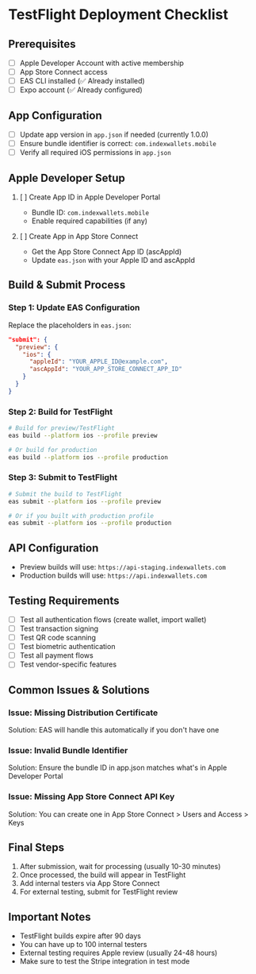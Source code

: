 # TestFlight Deployment Checklist

## Prerequisites
- [ ] Apple Developer Account with active membership
- [ ] App Store Connect access
- [ ] EAS CLI installed (✅ Already installed)
- [ ] Expo account (✅ Already configured)

## App Configuration
- [ ] Update app version in `app.json` if needed (currently 1.0.0)
- [ ] Ensure bundle identifier is correct: `com.indexwallets.mobile`
- [ ] Verify all required iOS permissions in `app.json`

## Apple Developer Setup
1. [ ] Create App ID in Apple Developer Portal
   - Bundle ID: `com.indexwallets.mobile`
   - Enable required capabilities (if any)

2. [ ] Create App in App Store Connect
   - Get the App Store Connect App ID (ascAppId)
   - Update `eas.json` with your Apple ID and ascAppId

## Build & Submit Process

### Step 1: Update EAS Configuration
Replace the placeholders in `eas.json`:
```json
"submit": {
  "preview": {
    "ios": {
      "appleId": "YOUR_APPLE_ID@example.com",
      "ascAppId": "YOUR_APP_STORE_CONNECT_APP_ID"
    }
  }
}
```

### Step 2: Build for TestFlight
```bash
# Build for preview/TestFlight
eas build --platform ios --profile preview

# Or build for production
eas build --platform ios --profile production
```

### Step 3: Submit to TestFlight
```bash
# Submit the build to TestFlight
eas submit --platform ios --profile preview

# Or if you built with production profile
eas submit --platform ios --profile production
```

## API Configuration
- Preview builds will use: `https://api-staging.indexwallets.com`
- Production builds will use: `https://api.indexwallets.com`

## Testing Requirements
- [ ] Test all authentication flows (create wallet, import wallet)
- [ ] Test transaction signing
- [ ] Test QR code scanning
- [ ] Test biometric authentication
- [ ] Test all payment flows
- [ ] Test vendor-specific features

## Common Issues & Solutions

### Issue: Missing Distribution Certificate
Solution: EAS will handle this automatically if you don't have one

### Issue: Invalid Bundle Identifier
Solution: Ensure the bundle ID in app.json matches what's in Apple Developer Portal

### Issue: Missing App Store Connect API Key
Solution: You can create one in App Store Connect > Users and Access > Keys

## Final Steps
1. After submission, wait for processing (usually 10-30 minutes)
2. Once processed, the build will appear in TestFlight
3. Add internal testers via App Store Connect
4. For external testing, submit for TestFlight review

## Important Notes
- TestFlight builds expire after 90 days
- You can have up to 100 internal testers
- External testing requires Apple review (usually 24-48 hours)
- Make sure to test the Stripe integration in test mode
